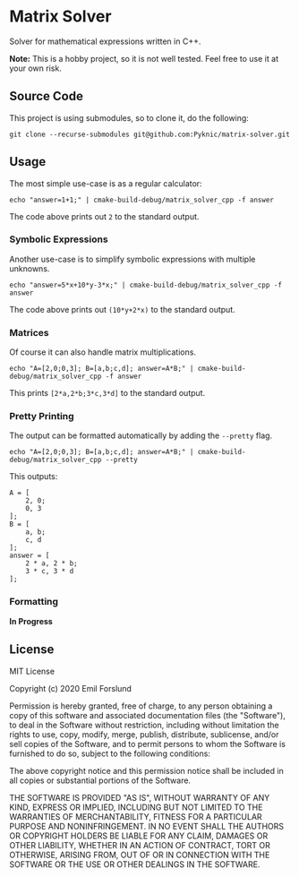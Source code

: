 # Matrix Solver
Solver for mathematical expressions written in C++.

**Note:** This is a hobby project, so it is not well tested. Feel free to use it at your own risk.

## Source Code
This project is using submodules, so to clone it, do the following:

```shell
git clone --recurse-submodules git@github.com:Pyknic/matrix-solver.git
```

## Usage
The most simple use-case is as a regular calculator:

```shell
echo "answer=1+1;" | cmake-build-debug/matrix_solver_cpp -f answer
```

The code above prints out `2` to the standard output.

### Symbolic Expressions
Another use-case is to simplify symbolic expressions with multiple unknowns.

```shell
echo "answer=5*x+10*y-3*x;" | cmake-build-debug/matrix_solver_cpp -f answer
```

The code above prints out `(10*y+2*x)` to the standard output.

### Matrices
Of course it can also handle matrix multiplications.

```shell
echo "A=[2,0;0,3]; B=[a,b;c,d]; answer=A*B;" | cmake-build-debug/matrix_solver_cpp -f answer 
```

This prints `[2*a,2*b;3*c,3*d]` to the standard output.

### Pretty Printing
The output can be formatted automatically by adding the `--pretty` flag.
```shell
echo "A=[2,0;0,3]; B=[a,b;c,d]; answer=A*B;" | cmake-build-debug/matrix_solver_cpp --pretty
```

This outputs:

```shell
A = [
    2, 0;
    0, 3
];
B = [
    a, b;
    c, d
];
answer = [
    2 * a, 2 * b;
    3 * c, 3 * d
];
```

### Formatting
**In Progress**

## License
MIT License

Copyright (c) 2020 Emil Forslund

Permission is hereby granted, free of charge, to any person obtaining a copy
of this software and associated documentation files (the "Software"), to deal
in the Software without restriction, including without limitation the rights
to use, copy, modify, merge, publish, distribute, sublicense, and/or sell
copies of the Software, and to permit persons to whom the Software is
furnished to do so, subject to the following conditions:

The above copyright notice and this permission notice shall be included in all
copies or substantial portions of the Software.

THE SOFTWARE IS PROVIDED "AS IS", WITHOUT WARRANTY OF ANY KIND, EXPRESS OR
IMPLIED, INCLUDING BUT NOT LIMITED TO THE WARRANTIES OF MERCHANTABILITY,
FITNESS FOR A PARTICULAR PURPOSE AND NONINFRINGEMENT. IN NO EVENT SHALL THE
AUTHORS OR COPYRIGHT HOLDERS BE LIABLE FOR ANY CLAIM, DAMAGES OR OTHER
LIABILITY, WHETHER IN AN ACTION OF CONTRACT, TORT OR OTHERWISE, ARISING FROM,
OUT OF OR IN CONNECTION WITH THE SOFTWARE OR THE USE OR OTHER DEALINGS IN THE
SOFTWARE.
